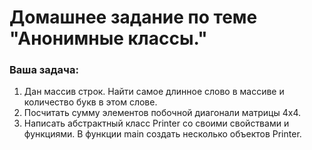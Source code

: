 # Домашнее задание по теме "Анонимные классы."

### Ваша задача:

1. Дан массив строк. Найти самое длинное слово в массиве и количество букв в этом слове.
2. Посчитать сумму элементов побочной диагонали матрицы 4х4.
3. Написать абстрактный класс Printer со своими свойствами и функциями. В функции main создать несколько объектов Printer.